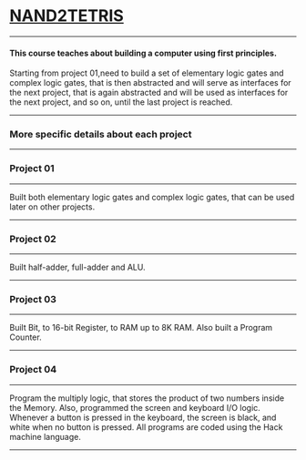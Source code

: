 # [NAND2TETRIS](https://www.nand2tetris.org/)
---
#### This course teaches about building a computer using first principles.
Starting from project 01,need to build a set of elementary logic gates and complex logic gates, that is then abstracted and will serve as interfaces for the next project, that is again abstracted and will be used as interfaces for the next project, and so on, until the last project is reached.

---
### More specific details about each project
---

### Project 01
---

Built both elementary logic gates and complex logic gates, that can be used later on other projects.

---
### Project 02
---

Built half-adder, full-adder and ALU.

--- 
### Project 03
---

Built Bit, to 16-bit Register, to RAM up to 8K RAM. Also built a Program Counter.

---
### Project 04
---

Program the multiply logic, that stores the product of two numbers inside the Memory.
Also, programmed the screen and keyboard I/O logic. Whenever a button is pressed in the keyboard, the screen is black, and white when no button is pressed. All programs are coded using the Hack machine language.

---
